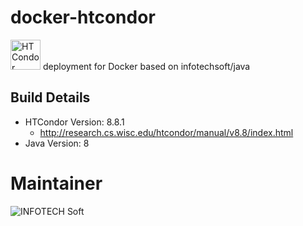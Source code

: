 # docker-htcondor
<a href="https://research.cs.wisc.edu/htcondor"><img src="https://research.cs.wisc.edu/htcondor/images/white_bird_logo.png" height="48px" alt="HTCondor"/></a> deployment for Docker based on infotechsoft/java

## Build Details
 * HTCondor Version: 8.8.1
   * http://research.cs.wisc.edu/htcondor/manual/v8.8/index.html
 * Java Version: 8
 
# Maintainer 
![INFOTECH Soft](http://infotechsoft.com/wp-content/uploads/2017/04/InfotechSoft_logo-small.png "INFOTECH Soft, Inc.")